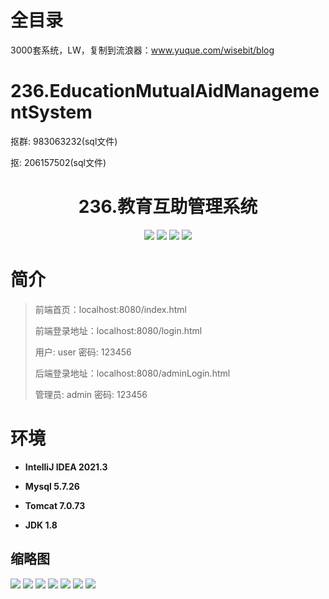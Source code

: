 # 全目录

3000套系统，LW，复制到流浪器：www.yuque.com/wisebit/blog

# 236.EducationMutualAidManagementSystem

<p>抠群: 983063232(sql文件)</p>
<p>抠: 206157502(sql文件)</p>

<p><h1 align="center">236.教育互助管理系统</h1></p>


<p align="center">
	<img src="https://img.shields.io/badge/jdk-1.8-orange.svg"/>
    <img src="https://img.shields.io/badge/springboot-5.x-lightgrey.svg"/>
    <img src="https://img.shields.io/badge/html-3.x-blue.svg"/>
    <img src="https://img.shields.io/badge/mybatis-5.x-yellow.svg"/>
</p>

# 简介
>
> 
> 
> 前端首页：localhost:8080/index.html
>
> 前端登录地址：localhost:8080/login.html
> 
> 用户: user   密码: 123456
> 
> 后端登录地址：localhost:8080/adminLogin.html
>
> 管理员: admin   密码: 123456
>

>

# 环境

- <b>IntelliJ IDEA 2021.3</b>

- <b>Mysql 5.7.26</b>

- <b>Tomcat 7.0.73</b>

- <b>JDK 1.8</b>




## 缩略图

![](https://bitwise.oss-cn-heyuan.aliyuncs.com/2024/9/10/18a9c4ff-0a82-48f2-9fb7-31661e879563.png)
![](https://bitwise.oss-cn-heyuan.aliyuncs.com/2024/9/10/4a539040-dafc-437e-ba38-2f602a4d639f.png)
![](https://bitwise.oss-cn-heyuan.aliyuncs.com/2024/9/10/8fbcc11c-b37c-4253-9942-fa8b413b95ec.png)
![](https://bitwise.oss-cn-heyuan.aliyuncs.com/2024/9/10/83ffc289-8e30-4acb-ad09-c7110c1c5956.png)
![](https://bitwise.oss-cn-heyuan.aliyuncs.com/2024/9/10/2a2dd30a-cc43-4e69-ab4f-623a8d51f843.png)
![](https://bitwise.oss-cn-heyuan.aliyuncs.com/2024/9/10/86c91205-5efd-482d-ac3f-bba27788eb0d.png)
![](https://bitwise.oss-cn-heyuan.aliyuncs.com/2024/9/10/51b56bbf-561d-4b5f-9dff-088e083e3009.png)






